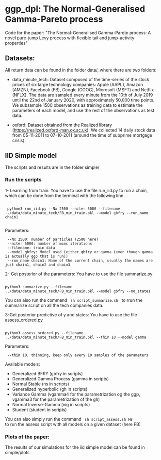 # ggp_dpl: The Normal-Generalised Gamma-Pareto process
Code for the paper: "The Normal-Generalised Gamma-Pareto process: A novel pure-jump Levy process with flexible tail and jump-activity properties"

## Datasets:
All return data can be found in the folder data/, where there are two folders:

  - data_minute_tech: Dataset composed of the time-series of the stock prices of six large technology companies: Apple (AAPL), Amazon (AMZN), Facebook (FB), Google (GOOG), Microsoft (MSFT) and Netflix (NFLX). The data are sampled every minute from the 10th of July 2019 until the 22nd of January 2020, with approximately 50,000 time points. We subsample 1500 observations as training data to estimate the parameters of each model, and use the rest of the observations as test data.
  
  - oxford: Dataset obtained from the Realized library (https://realized.oxford-man.ox.ac.uk). We collected 14 daily stock data from 05-11-2011 to 07-10-2011 (around the time of subprime mortgage crisis)

## IID Simple model

The scripts and results are in the folder simple/

### Run the scripts

1- Learning from train: You have to use the file run_iid.py to run a chain, which can be done from the terminal with the following line

<code>
 python3 run_iid.py --Nx 2500 --niter 5000 --filename ../data/data_minute_tech/FB_min_train.pkl --model gbfry --run_name chain1 
 </code>
 
 Parameters:
 
     --Nx 2500: number of particles (2500 here)
     --niter 5000: number of mcmc iterations
     --filename: train data
     --model gbfry: Model used (either gbfry or gamma (even though gamma is actually ggp that is run))
     --run_name chain1: Name of the current chain, usually the names are just chain1, chain2 and chain3


2- Get posterior of the parameters: You have to use the file summarize.py

<code>
python3 summarize.py --filename ../data/data_minute_tech/FB_min_train.pkl --model gbfry --no_states
</code>

You can also run the command
<code>
  sh script_summarize.sh
</code>
to rrun the summarize script on all the tech companies data.


3-Get posterior predictive of y and states: You have to use the file assess_ordered.py

<code>
python3 assess_ordered.py --filename ../data/data_minute_tech/FB_min_train.pkl --thin 10 --model gamma 
</code>

Parameters:

     --thin 10, thinning, keep only every 10 samples of the parameters
     
     
Available models:

  - Generalized BFRY (gbfry in scripts)
  - Generalized Gamma Process (gamma in scripts)
  - Normal Stable (ns in scripts)
  - Generalized hyperbolic (gh in scripts)
  - Variance Gamma (vgamma4 for the parametrization og the ggp, vgamma3 for the parametrization of the gh)
  - Normal Inverse-Gamma (nig in scripts)
  - Student (student in scripts)
  

You can also simply run the command 
<code>
  sh script_assess.sh FB
</code>
to run the assess script with all models on a given dataset (here FB)
  
### Plots of the paper:

The results of our simulations for the iid simple model can be found in simple/plots
